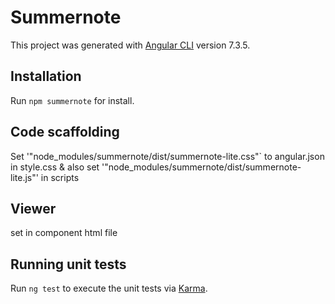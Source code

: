 # Summernote

This project was generated with [Angular CLI](https://github.com/angular/angular-cli) version 7.3.5.

## Installation

Run `npm summernote` for install.

## Code scaffolding

Set '"node_modules/summernote/dist/summernote-lite.css"` to angular.json in style.css 
& also set 
 '"node_modules/summernote/dist/summernote-lite.js"' in scripts
 
## Viewer

<div id="summernote"></div> set in component html file

## Running unit tests

Run `ng test` to execute the unit tests via [Karma](https://karma-runner.github.io).
